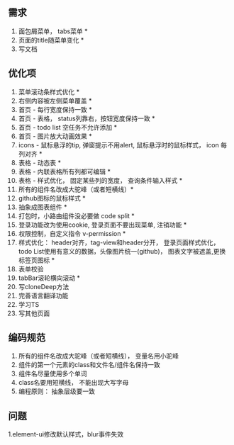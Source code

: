 ## 需求

1. 面包屑菜单， tabs菜单 *
2. 页面的title随菜单变化 *
3. 写文档

## 优化项

1. 菜单滚动条样式优化 *
2. 右侧内容被左侧菜单覆盖 *
3. 首页 - 每行宽度保持一致 *
4. 首页 - 表格， status列靠右，按钮宽度保持一致 *
5. 首页 - todo list 空任务不允许添加  *
6. 首页 - 图片放大动画效果 *
7. icons - 鼠标悬浮的tip, 弹窗提示不用alert, 鼠标悬浮时的鼠标样式， icon 每列对齐 *
8. 表格 - 动态表 *
9. 表格 - 内联表格所有列都可编辑 *
10. 表格 - 样式优化， 固定某些列的宽度， 查询条件输入样式 *
11. 所有的组件名改成大驼峰（或者短横线）*
12. github图标的鼠标样式 *
13. 抽象成图表组件 *
14. 打包时，小路由组件没必要做 code split *
15. 登录功能改为使用cookie, 登录页面不要出现菜单, 注销功能 *
16. 权限控制，自定义指令 v-permission  *
17. 样式优化： header对齐，tag-view和header分开， 登录页面样式优化， todo List使用有意义的数据，头像图片统一(github)， 图表文字被遮盖,更换标签页图标  *
18. 表单校验
19. tabBar滚轮横向滚动 *
20. 写cloneDeep方法
21. 完善语言翻译功能
22. 学习TS
23. 写其他页面

## 编码规范

1. 所有的组件名改成大驼峰（或者短横线）， 变量名用小驼峰
2. 组件的第一个元素的class和文件名/组件名保持一致
3. 组件名尽量使用多个单词
4. class名要用短横线， 不能出现大写字母
5. 编程原则： 抽象层级要一致


## 问题
1.element-ui修改默认样式，blur事件失效


